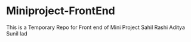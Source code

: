 # Miniproject-FrontEnd
This is a Temporary  Repo for Front end of Mini Project
Sahil
Rashi 
Aditya
Sunil lad